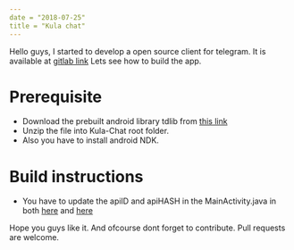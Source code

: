 ```yaml
---
date = "2018-07-25"
title = "Kula chat"
---
```

Hello guys,
	I started to develop a open source client for telegram.
It is available at [gitlab link](https://gitlab.com/Peratchiselvan/Kula-Chat)
Lets see how to build the app.
# Prerequisite
* Download the prebuilt android library tdlib from [this link](https://core.telegram.org/tdlib/tdlib.zip)
* Unzip the file into Kula-Chat root folder.
* Also you have to install android NDK.

# Build instructions
* You have to update the apiID and apiHASH in the MainActivity.java
in both [here](https://gitlab.com/Peratchiselvan/Kula-Chat/blob/master/app/src/main/java/io/github/peratchiselvan/kulachat/MainActivity.java#L38) and [here](https://gitlab.com/Peratchiselvan/Kula-Chat/blob/master/app/src/main/java/io/github/peratchiselvan/kulachat/MainActivity.java#L76)

Hope you guys like it. And ofcourse dont forget to contribute.
Pull requests are welcome.